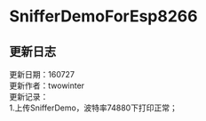 # SnifferDemoForEsp8266


## 更新日志  


更新日期：160727  
更新作者：twowinter  
更新记录：   
1.上传SnifferDemo，波特率74880下打印正常；  

